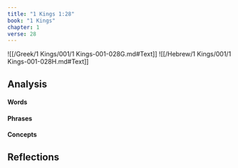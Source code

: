 ```yaml
---
title: "1 Kings 1:28"
book: "1 Kings"
chapter: 1
verse: 28
---
```

![[/Greek/1 Kings/001/1 Kings-001-028G.md#Text]]
![[/Hebrew/1 Kings/001/1 Kings-001-028H.md#Text]]

## Analysis

#### Words

#### Phrases

#### Concepts

## Reflections
